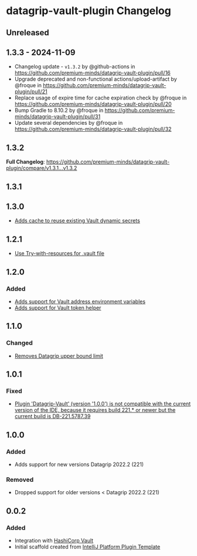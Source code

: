<!-- Keep a Changelog guide -> https://keepachangelog.com -->

# datagrip-vault-plugin Changelog

## Unreleased

## 1.3.3 - 2024-11-09

- Changelog update - `v1.3.2` by @github-actions in https://github.com/premium-minds/datagrip-vault-plugin/pull/16
- Upgrade deprecated and non-functional actions/upload-artifact by @froque in https://github.com/premium-minds/datagrip-vault-plugin/pull/21
- Replace usage of expire time for cache expiration check by @froque in https://github.com/premium-minds/datagrip-vault-plugin/pull/20
- Bump Gradle to 8.10.2 by @froque in https://github.com/premium-minds/datagrip-vault-plugin/pull/31
- Update several dependencies by @froque in https://github.com/premium-minds/datagrip-vault-plugin/pull/32

## 1.3.2

**Full Changelog**: https://github.com/premium-minds/datagrip-vault-plugin/compare/v1.3.1...v1.3.2

## 1.3.1

## 1.3.0

- [Adds cache to reuse existing Vault dynamic secrets](https://github.com/premium-minds/datagrip-vault-plugin/pull/14)

## 1.2.1

- [Use Try-with-resources for .vault file](https://github.com/premium-minds/datagrip-vault-plugin/commit/f7ea6c7e5e02a0453c948573b9629a05eeaa0ded)

## 1.2.0

### Added

- [Adds support for Vault address environment variables](https://github.com/premium-minds/datagrip-vault-plugin/pull/9)
- [Adds support for Vault token helper](https://github.com/premium-minds/datagrip-vault-plugin/pull/11)

## 1.1.0

### Changed

- [Removes Datagrip upper bound limit](https://github.com/premium-minds/datagrip-vault-plugin/commit/41b818116c77dc00ae22b9922dc7f926912440fc)

## 1.0.1

### Fixed

- [Plugin 'Datagrip-Vault' (version '1.0.0') is not compatible with the current version of the IDE, because it requires build 221.* or newer but the current build is DB-221.5787.39](https://github.com/premium-minds/datagrip-vault-plugin/issues/4)

## 1.0.0

### Added

- Adds support for new versions Datagrip 2022.2 (221)

### Removed

- Dropped support for older versions < Datagrip 2022.2 (221)

## 0.0.2

### Added

- Integration with [HashiCorp Vault](https://www.vaultproject.io/)
- Initial scaffold created from [IntelliJ Platform Plugin Template](https://github.com/JetBrains/intellij-platform-plugin-template)
